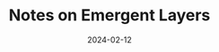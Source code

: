 ---
layout: layouts/list
eleventyNavigation:
  key: read-essay-emergent-layers
  title: Notes on Emergent Layers
  parent: read
eleventyComputed:
  collectionKey: read-essay-emergent-layers
title: Notes on Emergent Layers
date: 2024-02-12
---